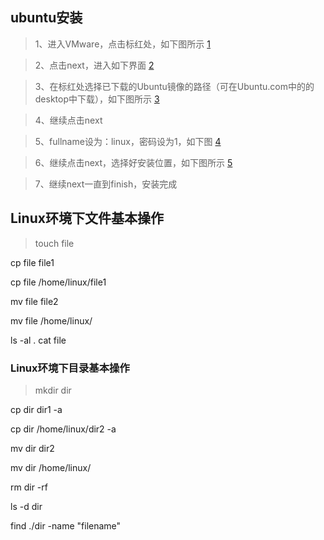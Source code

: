## ubuntu安装
> 1、进入VMware，点击标红处，如下图所示
[1](https://github.com/weikaiv/mysql/blob/master/img/1.png)

> 2、点击next，进入如下界面
[2](https://github.com/weikaiv/mysql/blob/master/img/2.png)

> 3、在标红处选择已下载的Ubuntu镜像的路径（可在Ubuntu.com中的的desktop中下载），如下图所示
[3](https://github.com/weikaiv/mysql/blob/master/img/3.png)

> 4、继续点击next

> 5、fullname设为：linux，密码设为1，如下图
[4](https://github.com/weikaiv/mysql/blob/master/img/4.png)

> 6、继续点击next，选择好安装位置，如下图所示
[5](https://github.com/weikaiv/mysql/blob/master/img/5.png)

> 7、继续next一直到finish，安装完成
## Linux环境下文件基本操作
> touch  file

cp file file1

cp file  /home/linux/file1

mv file   file2

mv file  /home/linux/

ls -al 
.
cat  file
### Linux环境下目录基本操作
> mkdir dir

cp dir   dir1  -a

cp dir   /home/linux/dir2  -a

mv dir  dir2

mv dir  /home/linux/

rm  dir  -rf

ls -d  dir

find  ./dir  -name  "filename"
